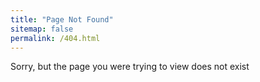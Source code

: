 ```yaml
---
title: "Page Not Found"
sitemap: false
permalink: /404.html
---
```


Sorry, but the page you were trying to view does not exist 
